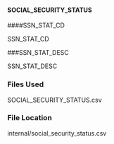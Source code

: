 #### SOCIAL_SECURITY_STATUS



####SSN_STAT_CD	

SSN_STAT_CD	


###SSN_STAT_DESC



SSN_STAT_DESC



### Files Used

SOCIAL_SECURITY_STATUS.csv


### File Location

internal/social_security_status.csv